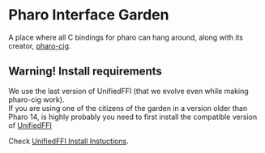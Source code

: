 # Pharo Interface Garden
A place where all C bindings for pharo can hang around, along with its creator, [pharo-cig](https://github.com/pharo-cig/pharo-cig).

## Warning! Install requirements 
We use the last version of UnifiedFFI (that we evolve even while making pharo-cig work).   
If you are using one of the citizens of the garden in a version older than Pharo 14, is highly probably 
you need to first install the compatible version of [UnifiedFFI](https://github.com/pharo-cig/UnifiedFFI)

Check [UnifiedFFI Install Instuctions](https://github.com/pharo-cig/UnifiedFFI/blob/main/README.md).
